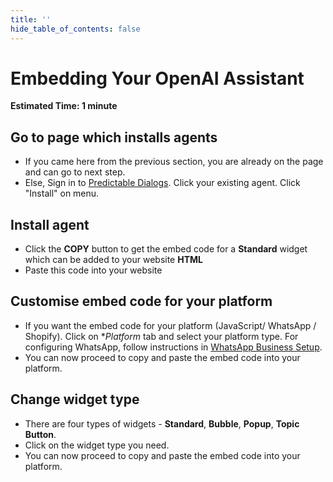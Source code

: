 ```yaml
---
title: ''
hide_table_of_contents: false
---
```


# Embedding Your OpenAI Assistant
**Estimated Time: 1 minute**

## Go to page which installs agents
- If you came here from the previous section, you are already on the page and can go to next step.
- Else, Sign in to [Predictable Dialogs](https://predictabledialogs.com/sign-in). Click your existing agent. Click "Install" on menu.

## Install agent
- Click the **COPY** button to get the embed code for a **Standard** widget which can be added to your website **HTML**
- Paste this code into your website

## Customise embed code for your platform 
- If you want the embed code for your platform (JavaScript/ WhatsApp / Shopify). Click on **Platform* tab and select your platform type. For configuring WhatsApp, follow instructions in [WhatsApp Business Setup](http://localhost:3000/kb/docs/category/whatsapp-business-setup).
- You can now proceed to copy and paste the embed code into your platform.

## Change widget type
- There are four types of widgets - **Standard**, **Bubble**, **Popup**, **Topic Button**.
- Click on the widget type you need.
- You can now proceed to copy and paste the embed code into your platform.